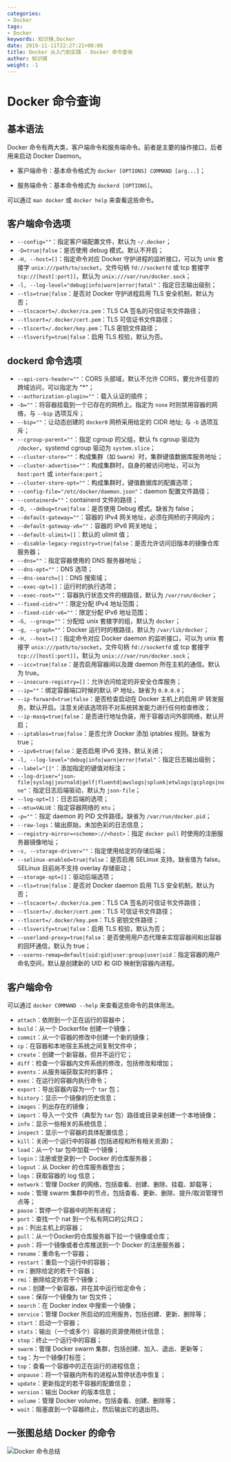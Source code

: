 ```yaml
---
categories:
- Docker
tags:
- Docker  
keywords: 知识铺,Docker
date: 2019-11-11T22:27:21+08:00
title: Docker 从入门到实践 - Docker 命令查询
author: 知识铺
weight: -1
---
```


# Docker 命令查询

## 基本语法

Docker 命令有两大类，客户端命令和服务端命令。前者是主要的操作接口，后者用来启动 Docker Daemon。

* 客户端命令：基本命令格式为 `docker [OPTIONS] COMMAND [arg...]`；

* 服务端命令：基本命令格式为 `dockerd [OPTIONS]`。

可以通过 `man docker` 或 `docker help` 来查看这些命令。

## 客户端命令选项

* `--config=""`：指定客户端配置文件，默认为 `~/.docker`；
* `-D=true|false`：是否使用 debug 模式。默认不开启；
* `-H, --host=[]`：指定命令对应 Docker 守护进程的监听接口，可以为 unix 套接字 `unix:///path/to/socket`，文件句柄 `fd://socketfd` 或 tcp 套接字 `tcp://[host[:port]]`，默认为 `unix:///var/run/docker.sock`；
* `-l, --log-level="debug|info|warn|error|fatal"`：指定日志输出级别；
* `--tls=true|false`：是否对 Docker 守护进程启用 TLS 安全机制，默认为否；
* `--tlscacert=/.docker/ca.pem`：TLS CA 签名的可信证书文件路径；
* `--tlscert=/.docker/cert.pem`：TLS 可信证书文件路径；
* `--tlscert=/.docker/key.pem`：TLS 密钥文件路径；
* `--tlsverify=true|false`：启用 TLS 校验，默认为否。

## dockerd 命令选项

* `--api-cors-header=""`：CORS 头部域，默认不允许 CORS，要允许任意的跨域访问，可以指定为 "*"；
* `--authorization-plugin=""`：载入认证的插件；
* `-b=""`：将容器挂载到一个已存在的网桥上。指定为 `none` 时则禁用容器的网络，与 `--bip` 选项互斥；
* `--bip=""`：让动态创建的 `docker0` 网桥采用给定的 CIDR 地址; 与 `-b` 选项互斥；
* `--cgroup-parent=""`：指定 cgroup 的父组，默认 fs cgroup 驱动为 `/docker`，systemd cgroup 驱动为 `system.slice`；
* `--cluster-store=""`：构成集群（如 `Swarm`）时，集群键值数据库服务地址；
* `--cluster-advertise=""`：构成集群时，自身的被访问地址，可以为 `host:port` 或 `interface:port`；
* `--cluster-store-opt=""`：构成集群时，键值数据库的配置选项；
* `--config-file="/etc/docker/daemon.json"`：daemon 配置文件路径；
* `--containerd=""`：containerd 文件的路径；
* `-D, --debug=true|false`：是否使用 Debug 模式。缺省为 false；
* `--default-gateway=""`：容器的 IPv4 网关地址，必须在网桥的子网段内；
* `--default-gateway-v6=""`：容器的 IPv6 网关地址；
* `--default-ulimit=[]`：默认的 ulimit 值；
* `--disable-legacy-registry=true|false`：是否允许访问旧版本的镜像仓库服务器；
* `--dns=""`：指定容器使用的 DNS 服务器地址；
* `--dns-opt=""`：DNS 选项；
* `--dns-search=[]`：DNS 搜索域；
* `--exec-opt=[]`：运行时的执行选项；
* `--exec-root=""`：容器执行状态文件的根路径，默认为 `/var/run/docker`；
* `--fixed-cidr=""`：限定分配 IPv4 地址范围；
* `--fixed-cidr-v6=""`：限定分配 IPv6 地址范围；
* `-G, --group=""`：分配给 unix 套接字的组，默认为 `docker`；
* `-g, --graph=""`：Docker 运行时的根路径，默认为 `/var/lib/docker`；
* `-H, --host=[]`：指定命令对应 Docker daemon 的监听接口，可以为 unix 套接字 `unix:///path/to/socket`，文件句柄 `fd://socketfd` 或 tcp 套接字 `tcp://[host[:port]]`，默认为 `unix:///var/run/docker.sock`；
* `--icc=true|false`：是否启用容器间以及跟 daemon 所在主机的通信。默认为 true。
* `--insecure-registry=[]`：允许访问给定的非安全仓库服务；
* `--ip=""`：绑定容器端口时候的默认 IP 地址。缺省为 `0.0.0.0`；
* `--ip-forward=true|false`：是否检查启动在 Docker 主机上的启用 IP 转发服务，默认开启。注意关闭该选项将不对系统转发能力进行任何检查修改；
* `--ip-masq=true|false`：是否进行地址伪装，用于容器访问外部网络，默认开启；
* `--iptables=true|false`：是否允许 Docker 添加 iptables 规则。缺省为 true；
* `--ipv6=true|false`：是否启用 IPv6 支持，默认关闭；
* `-l, --log-level="debug|info|warn|error|fatal"`：指定日志输出级别；
* `--label="[]"`：添加指定的键值对标注；
* `--log-driver="json-file|syslog|journald|gelf|fluentd|awslogs|splunk|etwlogs|gcplogs|none"`：指定日志后端驱动，默认为 `json-file`；
* `--log-opt=[]`：日志后端的选项；
* `--mtu=VALUE`：指定容器网络的 `mtu`；
* `-p=""`：指定 daemon 的 PID 文件路径。缺省为 `/var/run/docker.pid`；
* `--raw-logs`：输出原始，未加色彩的日志信息；
* `--registry-mirror=<scheme>://<host>`：指定 `docker pull` 时使用的注册服务器镜像地址；
* `-s, --storage-driver=""`：指定使用给定的存储后端；
* `--selinux-enabled=true|false`：是否启用 SELinux 支持。缺省值为 false。SELinux 目前尚不支持 overlay 存储驱动；
* `--storage-opt=[]`：驱动后端选项；
* `--tls=true|false`：是否对 Docker daemon 启用 TLS 安全机制，默认为否；
* `--tlscacert=/.docker/ca.pem`：TLS CA 签名的可信证书文件路径；
* `--tlscert=/.docker/cert.pem`：TLS 可信证书文件路径；
* `--tlscert=/.docker/key.pem`：TLS 密钥文件路径；
* `--tlsverify=true|false`：启用 TLS 校验，默认为否；
* `--userland-proxy=true|false`：是否使用用户态代理来实现容器间和出容器的回环通信，默认为 true；
* `--userns-remap=default|uid:gid|user:group|user|uid`：指定容器的用户命名空间，默认是创建新的 UID 和 GID 映射到容器内进程。

## 客户端命令

可以通过 `docker COMMAND --help` 来查看这些命令的具体用法。

* `attach`：依附到一个正在运行的容器中；
* `build`：从一个 Dockerfile 创建一个镜像；
* `commit`：从一个容器的修改中创建一个新的镜像；
* `cp`：在容器和本地宿主系统之间复制文件中；
* `create`：创建一个新容器，但并不运行它；
* `diff`：检查一个容器内文件系统的修改，包括修改和增加；
* `events`：从服务端获取实时的事件；
* `exec`：在运行的容器内执行命令；
* `export`：导出容器内容为一个 `tar` 包；
* `history`：显示一个镜像的历史信息；
* `images`：列出存在的镜像；
* `import`：导入一个文件（典型为 `tar` 包）路径或目录来创建一个本地镜像；
* `info`：显示一些相关的系统信息；
* `inspect`：显示一个容器的具体配置信息；
* `kill`：关闭一个运行中的容器 (包括进程和所有相关资源)；
* `load`：从一个 tar 包中加载一个镜像；
* `login`：注册或登录到一个 Docker 的仓库服务器；
* `logout`：从 Docker 的仓库服务器登出；
* `logs`：获取容器的 log 信息；
* `network`：管理 Docker 的网络，包括查看、创建、删除、挂载、卸载等；
* `node`：管理 swarm 集群中的节点，包括查看、更新、删除、提升/取消管理节点等；
* `pause`：暂停一个容器中的所有进程；
* `port`：查找一个 nat 到一个私有网口的公共口；
* `ps`：列出主机上的容器；
* `pull`：从一个Docker的仓库服务器下拉一个镜像或仓库；
* `push`：将一个镜像或者仓库推送到一个 Docker 的注册服务器；
* `rename`：重命名一个容器；
* `restart`：重启一个运行中的容器；
* `rm`：删除给定的若干个容器；
* `rmi`：删除给定的若干个镜像；
* `run`：创建一个新容器，并在其中运行给定命令；
* `save`：保存一个镜像为 tar 包文件；
* `search`：在 Docker index 中搜索一个镜像；
* `service`：管理 Docker 所启动的应用服务，包括创建、更新、删除等；
* `start`：启动一个容器；
* `stats`：输出（一个或多个）容器的资源使用统计信息；
* `stop`：终止一个运行中的容器；
* `swarm`：管理 Docker swarm 集群，包括创建、加入、退出、更新等；
* `tag`：为一个镜像打标签；
* `top`：查看一个容器中的正在运行的进程信息；
* `unpause`：将一个容器内所有的进程从暂停状态中恢复；
* `update`：更新指定的若干容器的配置信息；
* `version`：输出 Docker 的版本信息；
* `volume`：管理 Docker volume，包括查看、创建、删除等；
* `wait`：阻塞直到一个容器终止，然后输出它的退出符。

## 一张图总结 Docker 的命令
![Docker 命令总结](../_images/cmd_logic.png)
